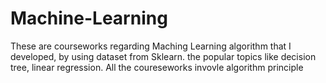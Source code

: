 # Machine-Learning
These are courseworks regarding Maching Learning algorithm that I developed, by using dataset from Sklearn. the popular topics like decision tree, linear regression. All the coureseworks invovle algorithm principle
